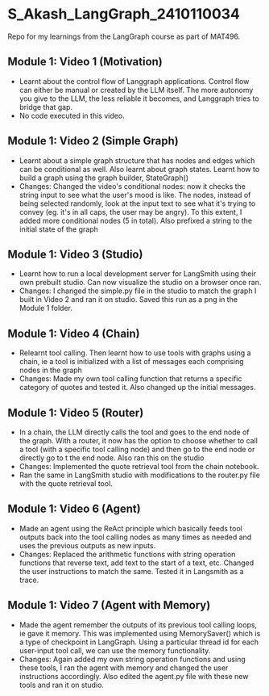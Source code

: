 # S_Akash_LangGraph_2410110034
Repo for my learnings from the LangGraph course as part of MAT496.

## Module 1: Video 1 (Motivation)
- Learnt about the control flow of Langgraph applications. Control flow can either be manual or created by the LLM itself. The more autonomy you give to the LLM, the less reliable it becomes, and Langgraph tries to bridge that gap. 
- No code executed in this video.

## Module 1: Video 2 (Simple Graph)
- Learnt about a simple graph structure that has nodes and edges which can be conditional as well. Also learnt about graph states. Learnt how to build a graph using the graph builder, StateGraph()
- Changes: Changed the video's conditional nodes: now it checks the string input to see what the user's mood is like. The nodes, instead of being selected randomly, look at the input text to see what it's trying to convey (eg. it's in all caps, the user may be angry). To this extent, I added more conditional nodes (5 in total). Also prefixed a string to the initial state of the graph

## Module 1: Video 3 (Studio)
- Learnt how to run a local development server for LangSmith using their own prebuilt studio. Can now visualize the studio on a browser once ran.
- Changes: I changed the simple.py file in the studio to match the graph I built in Video 2 and ran it on studio. Saved this run as a png in the Module 1 folder.

## Module 1: Video 4 (Chain)
- Relearnt tool calling. Then learnt how to use tools with graphs using a chain, ie a tool is initialized with a list of messages each comprising nodes in the graph 
- Changes: Made my own tool calling function that returns a specific category of quotes and tested it. Also changed up the initial messages. 

## Module 1: Video 5 (Router)
- In a chain, the LLM directly calls the tool and goes to the end node of the graph. With a router, it now has the option to choose whether to call a tool (with a specific tool calling node) and then go to the end node or directly go to t the end node. Also ran this on the studio
- Changes: Implemented the quote retrieval tool from the chain notebook. 
- Ran the same in LangSmith studio with modifications to the router.py file with the quote retrieval tool.

## Module 1: Video 6 (Agent)
- Made an agent using the ReAct principle which basically feeds tool outputs back into the tool calling nodes as many times as needed and uses the previous outputs as new inputs. 
- Changes: Replaced the arithmetic functions with string operation functions that reverse text, add text to the start of a text, etc. Changed the user instructions to match the same. Tested it in Langsmith as a trace. 

## Module 1: Video 7 (Agent with Memory)
- Made the agent remember the outputs of its previous tool calling loops, ie gave it memory. This was implemented using MemorySaver() which is a type of checkpoint in LangGraph. Using a particular thread id for each user-input tool call, we can use the memory functionality.
- Changes: Again added my own string operation functions and using these tools, I ran the agent with memory and changed the user instructions accordingly. Also edited the agent.py file with these new tools and ran it on studio. 